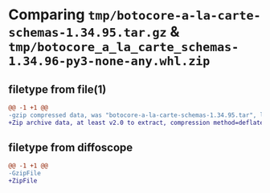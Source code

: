 # Comparing `tmp/botocore-a-la-carte-schemas-1.34.95.tar.gz` & `tmp/botocore_a_la_carte_schemas-1.34.96-py3-none-any.whl.zip`

## filetype from file(1)

```diff
@@ -1 +1 @@
-gzip compressed data, was "botocore-a-la-carte-schemas-1.34.95.tar", last modified: Wed May  1 01:06:38 2024, max compression
+Zip archive data, at least v2.0 to extract, compression method=deflate
```

## filetype from diffoscope

```diff
@@ -1 +1 @@
-GzipFile
+ZipFile
```

